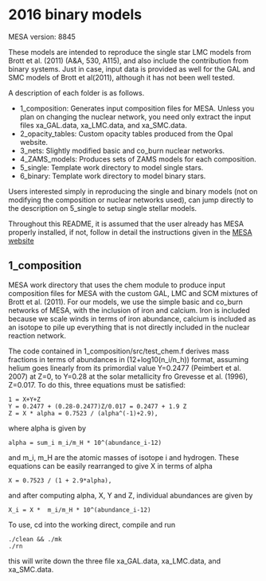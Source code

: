 # 2016 binary models

MESA version: 8845

These models are intended to reproduce the single star LMC models from Brott et al. (2011)
(A&A, 530, A115), and also include the contribution from binary systems. Just in case,
input data is provided as well for the GAL and SMC models of Brott et al(2011), although
it has not been well tested.

A description of each folder is as follows.

- 1_composition: Generates input composition files for MESA. Unless you plan
on changing the nuclear network, you need only extract the input files
xa_GAL.data, xa_LMC.data, and xa_SMC.data.
- 2_opacity_tables: Custom opacity tables produced from the Opal website.
- 3_nets: Slightly modified basic and co_burn nuclear networks.
- 4_ZAMS_models: Produces sets of ZAMS models for each composition.
- 5_single: Template work directory to model single stars.
- 6_binary: Template work directory to model binary stars.

Users interested simply in reproducing the single and binary models (not on modifying the
composition or nuclear networks used), can jump directly to the description on 5_single
to setup single stellar models.

Throughout this README, it is assumed that the user already has MESA properly installed,
if not, follow in detail the instructions given in the [MESA website](http://mesa.sourceforge.net/prereqs.html)

## 1_composition
MESA work directory that uses the chem module to produce input composition
files for MESA with the custom GAL, LMC and SCM mixtures of Brott et al. (2011).
For our models, we use the simple basic and co_burn networks of MESA, with the inclusion
of iron and calcium. Iron is included because we scale winds in terms of iron abundance,
calcium is included as an isotope to pile up everything that is not directly included
in the nuclear reaction network.

The code contained in 1_composition/src/test_chem.f derives mass fractions in terms of abundances in (12+log10(n_i/n_h)) format,
assuming helium goes linearly from its primordial value Y=0.2477 (Peimbert et al. 2007)
at Z=0, to Y=0.28 at the solar metallicity fro Grevesse et al. (1996), Z=0.017. To do this, three equations must be satisfied:
```
1 = X+Y+Z
Y = 0.2477 + (0.28-0.2477)Z/0.017 = 0.2477 + 1.9 Z
Z = X * alpha = 0.7523 / (alpha^(-1)+2.9),
```
where alpha is given by
```
alpha = sum_i m_i/m_H * 10^(abundance_i-12)
```
and m_i, m_H are the atomic masses of isotope i and hydrogen. These equations can
be easily rearranged to give X in terms of alpha
```
X = 0.7523 / (1 + 2.9*alpha),
```
and after computing alpha, X, Y and Z, individual abundances are given by
```
X_i = X *  m_i/m_H * 10^(abundance_i-12)
```

To use, cd into the working direct, compile and run

```
./clean && ./mk
./rn
```

this will write down the three file xa_GAL.data, xa_LMC.data, and xa_SMC.data. 
